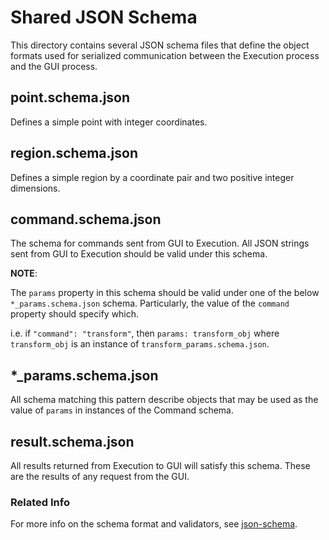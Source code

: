 # Shared JSON Schema

This directory contains several JSON schema files that define the object formats
used for serialized communication between the Execution process and the GUI
process.

## point.schema.json

Defines a simple point with integer coordinates.

## region.schema.json

Defines a simple region by a coordinate pair and two positive integer
dimensions.

## command.schema.json

The schema for commands sent from GUI to Execution. All JSON strings sent from
GUI to Execution should be valid under this schema.

**NOTE**: 

The `params` property in this schema should be valid under one of the
below `*_params.schema.json` schema. Particularly, the value of the `command`
property should specify which.

i.e. if `"command": "transform"`, then `params: transform_obj` where
`transform_obj` is an instance of `transform_params.schema.json`.


## \*_params.schema.json

All schema matching this pattern describe objects that may be used as the value
of `params` in instances of the Command schema.

## result.schema.json

All results returned from Execution to GUI will satisfy this schema. These are
the results of any request from the GUI.

### Related Info

For more info on the schema format and validators, see
[json-schema](http://json-schema.org).
